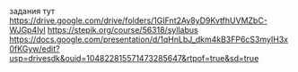 задания тут https://drive.google.com/drive/folders/1GIFnt2Ay8yD9KvtfhUVMZbC-WJGp4Iyl
https://stepik.org/course/56318/syllabus
https://docs.google.com/presentation/d/1qHnLbJ_dkm4kB3FP6cS3myIH3x0fKGyw/edit?usp=drivesdk&ouid=104822815571473285647&rtpof=true&sd=true
